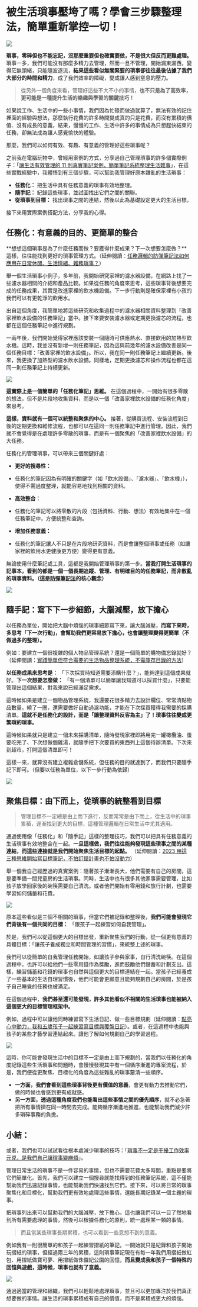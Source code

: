 # 被生活瑣事壓垮了嗎？學會三步驟整理法，簡單重新掌控一切！
  

**[![](https://blogger.googleusercontent.com/img/a/AVvXsEhwQUcTPdtUarQzBwMwD01m_D9afYNf0ej1vHKDI0cSkmPOxafPyFSpfCm72akHC0deYV8qcw9C-0Hul8dts5XP-Qr3rZr22LXMyQxJmnDWxHlXZrzBEez5V_TSRjKuopQX3owAKTtRkLmuGXFDI8_W6-_sUuviHNXcqTNGxngYo7PoSAAGl_uHNg=w640-h358)
](https://blogger.googleusercontent.com/img/a/AVvXsEhwQUcTPdtUarQzBwMwD01m_D9afYNf0ej1vHKDI0cSkmPOxafPyFSpfCm72akHC0deYV8qcw9C-0Hul8dts5XP-Qr3rZr22LXMyQxJmnDWxHlXZrzBEez5V_TSRjKuopQX3owAKTtRkLmuGXFDI8_W6-_sUuviHNXcqTNGxngYo7PoSAAGl_uHNg)**

**瑣事，零碎但也不能忘記，沒那麼重要但也確實要做，不是很大但反而更難處理。** 瑣事一多，我們可能沒有那麼多精力去管理，然而一旦不管理，開始漏東漏西，變得茫無頭緒，只能隨波逐流，**結果這些看似無關緊要的瑣事卻往往最後佔據了我們大部分的時間和精力**，成了我們效率的障礙，變成讓人感到窒息的壓力。

  

> 從另外一個角度來看，管理好這些不大不小的事情，**也不只是為了高效率，更可能是一種提升生活的樂趣與學習的關鍵技巧！**

  

如果說工作、生活中的一些小事情，我們因為忙碌而做過就算了，無法有效的記住裡面的經驗與想法，那麼執行花費的許多時間變成真的只是花費，而沒有累積的價值、沒有成長的意義，結果，慢慢的工作、生活中許多的事情成為只想趕快結束的任務，卻無法成為讓人感覺愉快的體驗。

  

那麼，我們可以如何有效、有趣、有意義的管理好這些瑣事呢？

  

之前我在電腦玩物中，曾經用案例的方式，分享過自己管理瑣事的許多個實際例子：「[讓生活有效管理的 11 則真實筆記案例，簡單筆記系統整理生活雜事](https://www.playpcesor.com/2022/01/11.html)」，在這些實戰經驗中，我體悟到有三個步驟，可以幫助我管理好原本雜亂的生活瑣事：

  

*   **任務化：** 把生活中具有任務意義的瑣事有效地整理。
*   **隨手記：** 紀錄這些瑣事，並試圖找出它們之間的關聯。
*   **從瑣事到目標：** 找出瑣事之間的連結，然後以此為基礎設定更大的生活目標。

  

接下來用實際案例搭配方法，分享我的心得。

  

  

  

  

任務化：有意義的目的、更簡單的整合
-----------------

**想想這個瑣事是為了什麼任務而做？要獲得什麼成果？下一次想要怎麼做？**這樣，往往能找到更好的瑣事管理方式。（延伸閱讀：[任務邏輯的防彈筆記法如何應用在日常休閒、生活情緒、雜務瑣事？](https://www.playpcesor.com/2022/08/blog-post_28.html)）

  

舉一個生活瑣事小例子，多年前，我開始研究家裡的濾水器設備，在網路上找了一些濾水器相關的介紹和產品比較。如果從任務的角度來思考，這些瑣事背後想要完成的任務成果，其實是改進家裡的飲水機設備。下一步行動則是確保家裡有小孩的我們可以有更乾淨的飲用水。

  

出自這個角度，我簡單地將這些研究和收集過程中的濾水器相關資料整理到「改善家裡飲水設備的任務筆記」當中。接下來要安裝濾水器或定期更換濾芯的流程，也都在這個任務筆記中進行規劃。

  

一兩年後，我們開始覺得家裡應該安裝一個隨時可供應熱水、直接飲用的加熱型飲水機。這時，我並沒有新增一則任務筆記，因為這與前幾年的濾水設備改善是同一個任務目標：「改善家裡的飲水設備」。所以，我在同一則任務筆記上繼續更新。後來，我更換了加熱型的濾水飲水設備。同樣地，定期更換濾芯和操作流程也都在這同一則任務筆記上持續更新。

  

[![](https://blogger.googleusercontent.com/img/a/AVvXsEgSeeyq8tqtlWPv3F_zWwub07KkeclxHAJ9gppGP6Z-jKVM0w2_8cIZfUN_GwVhrOHe2Et8dywKbUOUh97DmspGdtVI7ETHd8saAjmqceMm_IVUlueu7HQjtRaBbJRrpT1Xinv6_tc28tk_GQMNKoeuzKKwvIVfKk17GcNg2v3Iw19enb9NaqtnMg=w640-h600)
](https://blogger.googleusercontent.com/img/a/AVvXsEgSeeyq8tqtlWPv3F_zWwub07KkeclxHAJ9gppGP6Z-jKVM0w2_8cIZfUN_GwVhrOHe2Et8dywKbUOUh97DmspGdtVI7ETHd8saAjmqceMm_IVUlueu7HQjtRaBbJRrpT1Xinv6_tc28tk_GQMNKoeuzKKwvIVfKk17GcNg2v3Iw19enb9NaqtnMg)

  

  

  

**這實際上是一個簡單的「任務化筆記」思維。** 在這個過程中，一開始有很多零散的想法，但不是片段地收集資料，而是以一個「改善家裡飲水設備的任務化角度」來思考。

  

**這樣，資料就有一個可以統整和聚焦的中心。** 接著，從購買流程、安裝流程到日後的定期更換和維修流程，也都可以在這同一則任務筆記中進行管理。因此，我們就不會覺得是在處理許多零散的瑣事，而是有一個聚焦的「改善家裡飲水設備」的大任務。

  

任務化的管理瑣事，可以帶來三個關鍵好處：

  

*   **更好的搜尋性：** 

*   任務化的筆記因為有明確的關鍵字（如「飲水設備」、「濾水器」、「飲水機」），使得不需過度整理，就能容易地找到相關的資料。

*   **高效整合：** 

*   任務化的筆記可以將零散的片段（包括資料、行動、想法）有效地集中在一個任務筆記中，方便統整和查詢。

*   **增加任務意義：** 

*   任務化的筆記讓人不只是在片段地研究資料，而是會讓整個瑣事或任務（如讓家裡的飲用水更健康更方便）變得更有意義。

  

無論使用什麼筆記或工具，這都是我開始管理瑣事的第一步。**當我打開生活瑣事的記事本，看到的都是一個一個長期追蹤、管理、有明確目的的任務筆記，而非散亂的瑣事資料。（這是[防彈筆記法](https://www.playpcesor.com/2022/09/blog-post_9.html)的核心觀念）**

  

[![](https://blogger.googleusercontent.com/img/a/AVvXsEgclMH9JOPzMBFLjLcHsVQ7IL5bJW_bMT9wUxvWgGZhIvqrsNB4mTYe5VBsDoTMLeZyxm0uhuZIzTptJNxolZRXfgKWc3mSkLTtu1UxVWc2EwR8OM1FOYzwwNzzaZnr1ytA4LavyOkz468-WK5iyqriII91WfkHGXF2HinG4HLryxGVd66knFAaOA=w400-h395)
](https://blogger.googleusercontent.com/img/a/AVvXsEgclMH9JOPzMBFLjLcHsVQ7IL5bJW_bMT9wUxvWgGZhIvqrsNB4mTYe5VBsDoTMLeZyxm0uhuZIzTptJNxolZRXfgKWc3mSkLTtu1UxVWc2EwR8OM1FOYzwwNzzaZnr1ytA4LavyOkz468-WK5iyqriII91WfkHGXF2HinG4HLryxGVd66knFAaOA)

  

  

  

  

隨手記：寫下下一步細節，大腦減壓，放下擔心
---------------------

以任務為單位，開始把大腦中煩惱的瑣事細節寫下來，讓大腦減壓，**而寫下來時，多思考「下一次行動」，會幫助我們更容易放下擔心，也會讓整理變得更簡單（不做過多的整理）。** 

  

例如：要建立一個很複雜的個人物品管理系統？還是一個簡單的購物備忘錄就好？（延伸閱讀：[實踐簡單但符合需要的生活物品整理系統，不需庫存目錄的方法](https://www.playpcesor.com/2020/06/blog-post_23.html)）

  

**以任務成果來思考是：** 「下次採買時知道需要添購什麼？」，能夠達到這個成果就好。**下一次想要怎麼做：** 「有一個清單可以簡單讓我知道可以採買什麼」，只要能管理出這個結果，對我來說已經滿足需求。

  

這時候如果是建立一個物品管理系統，我還要花很多精力去設計欄位、常常清點物品數量。繞了一圈，還需要做好自動過濾功能，才能在下次採買獲得我需要的採購清單。**這就不是任務化的設計，而是「讓整理資料反客為主」了！瑣事往往變成更繁瑣的瑣事。** 

  

這時候如果就只是建立一個未來採購清單，隨時發現家裡即將用完一罐橄欖油、蛋要吃完了、下次想做個雞湯，就隨手把下次要買的東西列上這個待辦清單。下次來到超市，打開這個清單即可！

  

這樣一來，就算沒有建立複雜倉儲系統，但任務的目的就達到了，而我們只要隨手記下即可。（但要以任務為單位，以下一步行動為依歸）

  

[![](https://blogger.googleusercontent.com/img/a/AVvXsEjHrwc4CO6D4auz7Gpwb0edfyVkBB1w7uSKwsmejNoAqt-VCboOi90Yun6PNfnNVPihCVgHDuNe2KfDq-_tecGohzY2NQjokMJ3CHkK76EXgCmJQRphOBQAMhHfl9wZj1V7Nnc0IFRSRNj2mJ3Rgd8GxibzyfZXUvKeq78yPXanS4EtAVYlnqOeuQ=w640-h424)
](https://blogger.googleusercontent.com/img/a/AVvXsEjHrwc4CO6D4auz7Gpwb0edfyVkBB1w7uSKwsmejNoAqt-VCboOi90Yun6PNfnNVPihCVgHDuNe2KfDq-_tecGohzY2NQjokMJ3CHkK76EXgCmJQRphOBQAMhHfl9wZj1V7Nnc0IFRSRNj2mJ3Rgd8GxibzyfZXUvKeq78yPXanS4EtAVYlnqOeuQ)

  
  

  

  

聚焦目標：由下而上，從瑣事的統整看到目標
--------------------

> 管理目標不一定總是由上而下進行，反而常常是由下而上，從生活中的瑣事累積，逐漸找到更大的目標，這種管理邏輯在日常生活中尤其適用。

  

通過使用像「任務化」和「隨手記」這樣的整理技巧，我們可以把具有任務意義的生活瑣事有效地整合在一起。**一旦這樣做，我們往往能夠發現這些瑣事之間的某種連結，而這些連接就是我們開始聚焦生活目標的起點。** （延伸閱讀：[2023 用這三種思維開始寫目標筆記，不怕訂錯計畫也不怕沒動力](https://www.playpcesor.com/2023/02/goal-note.html)）

  

舉一個我自己經歷過的真實案例：隨著孩子漸漸長大，他們需要有自己的房間，這是要準備一間兒童房的生活瑣事。同時，生活中也有很多其他家事需要管理，比如孩子放學回家後的碗筷需要自己清洗。或者他們開始有零用錢和旅行計劃，也需要學習如何儲蓄和花費。

  

[![](https://blogger.googleusercontent.com/img/a/AVvXsEgiYFAkWLuW6sm8JZ3ZDEPcL4oZdmBs4CJkaAuSfw6XDlslCt9Zfksmsk6_1APPAVeQo6fFjzvY9izT_1aM91oVx2LQotTa_Nyq2WriE7ZjHw9g7sHiPC0stQFpWg2Kmg3oC__UwU67odUnv6lYDyq7ZWoeLEPoiGWgxBM6c-RdhNNdZgdezesV1g=w640-h340)
](https://blogger.googleusercontent.com/img/a/AVvXsEgiYFAkWLuW6sm8JZ3ZDEPcL4oZdmBs4CJkaAuSfw6XDlslCt9Zfksmsk6_1APPAVeQo6fFjzvY9izT_1aM91oVx2LQotTa_Nyq2WriE7ZjHw9g7sHiPC0stQFpWg2Kmg3oC__UwU67odUnv6lYDyq7ZWoeLEPoiGWgxBM6c-RdhNNdZgdezesV1g)

  

原本這些看似是三個不相關的瑣事，但當它們被記錄和整理後，**我們可能會發現它們背後有一個共同的目標：** 「跟孩子一起練習如何自我管理」。

  

於是，我們可以從這個更大的目標出發，重新聚焦我們的行動，從一個更有意義的具體目標：「讓孩子養成獨立和時間管理的習慣」，來統整上述的瑣事。

  

我們可以從簡單的自我管理任務開始，如讓孩子參與家事，自行清洗碗筷。在這個過程中，也許可以給他們一些零用錢作為獎勵，進而鼓勵他們儲蓄和計劃支出。這樣，練習儲蓄和花錢的瑣事也自然與這個更大的目標連結在一起。當孩子已經養成了一些基本的生活自理習慣後，他們可能會更願意且能夠規劃自己的房間，於是孩子自己睡覺的任務也被滿足。

  

在這個過程中，**我們甚至還可能發現，許多其他看似不相關的生活瑣事也能被納入這個更大的目標管理框架中。** 

  

例如，過程中可以讓他同時練習寫下生活日記、做一些目標規劃（延伸閱讀：[點亮心中動力，我和五歲孩子一起練習寫目標與覆盤日記](https://www.playpcesor.com/2023/03/blog-post.html)）。或者，在這過程中也能與孩子的某些才藝學習連結起來。讓他了解如何規劃自己的學習過程。

  

[![](https://blogger.googleusercontent.com/img/a/AVvXsEgycj_kXbpx7rUNMbFtLWtFC2Rm2NisFdf-wjHDr8oRNc3EsgpuWTsIEMswwX84Jy-xU3LlGFmmtDLG2B7LZ66M3JpPj05kZ4GpiSieF-uO2ooVZS5-8iLZofwBoJEon2VQBl0j-bFikArH1Gn6vviyBBASGKXmSVTvWYeBOPaGhmZ2LywLFF8o8w=w640-h430)
](https://blogger.googleusercontent.com/img/a/AVvXsEgycj_kXbpx7rUNMbFtLWtFC2Rm2NisFdf-wjHDr8oRNc3EsgpuWTsIEMswwX84Jy-xU3LlGFmmtDLG2B7LZ66M3JpPj05kZ4GpiSieF-uO2ooVZS5-8iLZofwBoJEon2VQBl0j-bFikArH1Gn6vviyBBASGKXmSVTvWYeBOPaGhmZ2LywLFF8o8w)

  

這時，你可能會發現生活中的目標不一定是由上而下規劃的，當我們以任務化的角度記錄這些生活瑣事和問題時，會慢慢發現其中有一個循序漸進的專案流程，於是，我們便從更聚焦、目標化的角度為這些雜亂的瑣事釐清一些順序。

  

*   **一方面，我們會看到這些瑣事背後更有價值的意義**，會更有動力去推動它們，做的時候也會感到更有成就感。
*   **另一方面，透過這種角度我們也能看出這些事情之間的優先順序**，就不必急著把所有事情擠在同一時間去完成。能夠循序漸進地推進，也能幫助我們減少許多瑣碎事務的負擔。

  

  

  

  

小結：
---

或者，我們也可以試試看從根本處減少瑣事的技巧：「[瑣事不一定是干擾工作效率元兇，是我們自己讓瑣事變麻煩](https://www.playpcesor.com/2019/05/blog-post_23.html)」。

  

管理日常生活的瑣事不是一件容易的事情，但也不需要花費太多時間，重點是要將它們簡單化。首先，我們可以建立一個搜尋就能找得到的任務筆記系統，這不僅能幫助我們迅速記錄事情，也能幫助我們快速找到它們。接下來，可以將日常的瑣事聚焦化和目標化，幫助我們更有效地處理這些事情，還能長期記錄某一個主題的瑣事。

  

把瑣事列出來可以幫助我們的大腦減壓，放下擔心。這也讓我們可以一目了然地看到所有需要處理的事情，然後可以根據任務化的原則，統一處理某一類的事情。

  

> 而且當某些瑣事長期累積，也可以看到一些意想不到的意義。

  

例如我有一則很簡單的和孩子一起練習摺紙的筆記，一開始就只是紀錄和孩子開始玩摺紙的瑣事，但經過兩三年的累積，這則瑣事筆記現在有每一年我們用摺紙做紅包、用摺紙做寶可夢、用摺紙做侏儸紀公園的回憶，**而且變成我和孩子一個特殊的回憶與遊戲，這時候，瑣事也就有了意義。** 

  

[![](https://blogger.googleusercontent.com/img/a/AVvXsEjQBXCHSzGyYTNvy_nMYloFm-ukxteCliasFsM83_9pEOAmRd5nVXgLaT7KmX6WmtZm78pCR_2E8heKxQ2EjnPb4LVVC1TobUpHh22LTqYDAhhewnv3CYdH3gFHMobYjdkiAPuDd8GPwpNiselXujGQJCcXBYUpYObYoZEixyecYm91YwMFQ69cYg=w640-h432)
](https://blogger.googleusercontent.com/img/a/AVvXsEjQBXCHSzGyYTNvy_nMYloFm-ukxteCliasFsM83_9pEOAmRd5nVXgLaT7KmX6WmtZm78pCR_2E8heKxQ2EjnPb4LVVC1TobUpHh22LTqYDAhhewnv3CYdH3gFHMobYjdkiAPuDd8GPwpNiselXujGQJCcXBYUpYObYoZEixyecYm91YwMFQ69cYg)

  

通過適當的管理和組織，我們可以輕鬆地處理瑣事，並且可以更加專注於我們真正想要做的事情。讓生活的瑣事累積成有自己的價值，而不是累積成更大的煩惱。